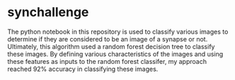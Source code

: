 # synchallenge

The python notebook in this repository is used to classify various images 
to determine if they are considered to be an image of a synapse or not. 
Ultimately, this algorithm used a random forest decision tree to classify 
these images.  By defining various characteristics of the images and using
these features as inputs to the random forest classifer, my approach reached 
92% accuracy in classifying these images.
